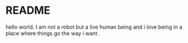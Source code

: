 # README
hello world.
I am not a robot but a live human being and i love being in a place where things go the way i want.

